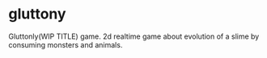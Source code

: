 # gluttony
Gluttonly(WIP TITLE) game. 2d realtime game about evolution of a slime by consuming monsters and animals.
